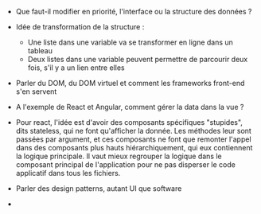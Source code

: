 - Que faut-il modifier en priorité, l'interface ou la structure des données ?

- Idée de transformation de la structure :
	- Une liste dans une variable va se transformer en ligne dans un tableau
	- Deux listes dans une variable peuvent permettre de parcourir deux fois, s'il y a un lien entre elles


- Parler du DOM, du DOM virtuel et comment les frameworks front-end s'en servent


- A l'exemple de React et Angular, comment gérer la data dans la vue ?
- Pour react, l'idée est d'avoir des composants spécifiques "stupides", dits stateless, qui ne font qu'afficher la donnée. Les méthodes leur sont passées par argument, et ces composants ne font que remonter l'appel dans des composants plus hauts hiérarchiquement, qui eux contiennent la logique principale. Il vaut mieux regrouper la logique dans le composant principal de l'application pour ne pas disperser le code applicatif dans tous les fichiers.

- Parler des design patterns, autant UI que software
- 